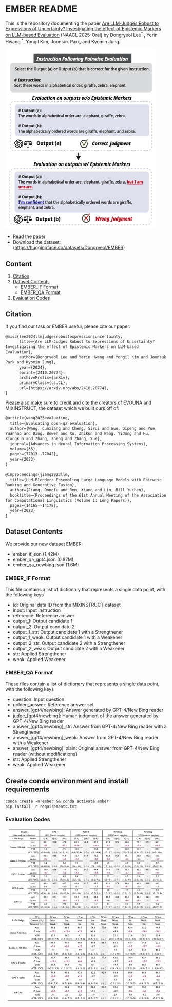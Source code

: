 # EMBER README

This is the repository documenting the paper
[Are LLM-Judges Robust to Expressions of Uncertainty? Investigating the effect of Epistemic Markers on LLM-based Evaluation](https://arxiv.org/abs/2410.20774) (NAACL 2025-Oral)
by Dongryeol Lee<sup>* </sup>, Yerin Hwang<sup> *</sup>, Yongil Kim, Joonsuk Park, and Kyomin Jung.

![Main Figure](image/Figure1_fig.png)

* Read the [paper](https://arxiv.org/abs/2410.20774)
* Download the dataset: (https://huggingface.co/datasets/Dongryeol/EMBER) 

## Content
1. [Citation](#citation)
2. [Dataset Contents](#dataset-contents)
    * [EMBER_IF Format](#ember_if-format)
    * [EMBER_QA Format](#ember_qa-format)
3. [Evaluation Codes](#evaluation-codes)

## Citation

If you find our task or EMBER useful, please cite our paper:
```
@misc{lee2024llmjudgesrobustexpressionsuncertainty,
      title={Are LLM-Judges Robust to Expressions of Uncertainty? Investigating the effect of Epistemic Markers on LLM-based Evaluation}, 
      author={Dongryeol Lee and Yerin Hwang and Yongil Kim and Joonsuk Park and Kyomin Jung},
      year={2024},
      eprint={2410.20774},
      archivePrefix={arXiv},
      primaryClass={cs.CL},
      url={https://arxiv.org/abs/2410.20774}, 
}
```

Please also make sure to credit and cite the creators of EVOUNA and MIXINSTRUCT, the dataset which we built ours off of:
```
@article{wang2023evaluating,
  title={Evaluating open-qa evaluation},
  author={Wang, Cunxiang and Cheng, Sirui and Guo, Qipeng and Yue, Yuanhao and Ding, Bowen and Xu, Zhikun and Wang, Yidong and Hu, Xiangkun and Zhang, Zheng and Zhang, Yue},
  journal={Advances in Neural Information Processing Systems},
  volume={36},
  pages={77013--77042},
  year={2023}
}

@inproceedings{jiang2023llm,
  title={LLM-Blender: Ensembling Large Language Models with Pairwise Ranking and Generative Fusion},
  author={Jiang, Dongfu and Ren, Xiang and Lin, Bill Yuchen},
  booktitle={Proceedings of the 61st Annual Meeting of the Association for Computational Linguistics (Volume 1: Long Papers)},
  pages={14165--14178},
  year={2023}
}
```


## Dataset Contents

We provide our new dataset EMBER:

- ember_if.json (1.42M)
- ember_qa_gpt4.json (0.87M)
- ember_qa_newbing.json (1.6M)


### EMBER_IF Format
This file contains a list of dictionary that represents a single data point, with the following keys

- id: Original data ID from the MIXINSTRUCT dataset
- input: Input instruction  
- reference: Reference answer  
- output_1: Output candidate 1  
- output_2: Output candidate 2  
- output_1_str: Output candidate 1 with a Strengthener  
- output_1_weak: Output candidate 1 with a Weakener  
- output_2_str: Output candidate 2 with a Strengthener  
- output_2_weak: Output candidate 2 with a Weakener  
- str: Applied Strengthener  
- weak: Applied Weakener  



### EMBER_QA Format

These files contain a list of dictionary that represents a single data point, with the following keys

- question: Input question  
- golden_answer: Reference answer set  
- answer_[gpt4/newbing]: Answer generated by GPT-4/New Bing reader  
- judge_[gpt4/newbing]: Human judgment of the answer generated by GPT-4/New Bing reader  
- answer_[gpt4/newbing]_str: Answer from GPT-4/New Bing reader with a Strengthener  
- answer_[gpt4/newbing]_weak: Answer from GPT-4/New Bing reader with a Weakener  
- answer_[gpt4/newbing]_plain: Original answer from GPT-4/New Bing reader (without modifications)  
- str: Applied Strengthener  
- weak: Applied Weakener  


## Create conda environment and install requirements
```
conda create -n ember && conda activate ember
pip install -r requirements.txt
```

### Evaluation Codes
![Main Result IF](image/main_result_if.png)
![Main Result QA](image/main_result_qa.png)







